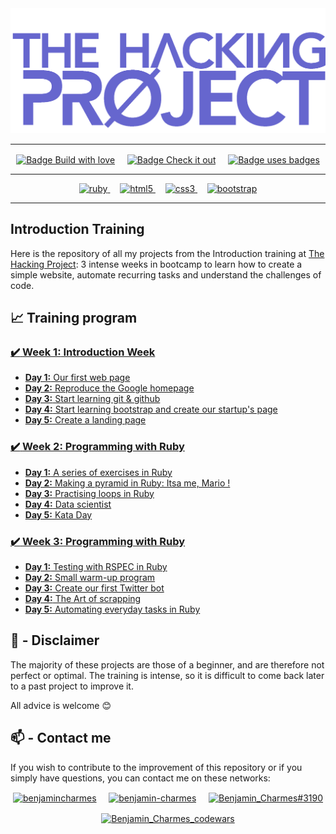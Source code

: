 <img src="./thp-logo.png" alt="logo THP" />

---

<p align="center">
  <a href="https://forthebadge.com"><img align="center" src="https://forthebadge.com/images/badges/built-with-love.svg" alt="Badge Build with love"/></a>
  &nbsp;&nbsp;&nbsp;
  <a href="https://forthebadge.com"><img align="center" src="https://forthebadge.com/images/badges/check-it-out.svg" alt="Badge Check it out"/></a>
  &nbsp;&nbsp;&nbsp;
  <a href="https://forthebadge.com"><img align="center" src="https://forthebadge.com/images/badges/uses-badges.svg" alt="Badge uses badges"/></a>
</p>

---

<p align="center">
  <a href="https://www.ruby-lang.org/en/" target="_blank" rel="noreferrer"> <img src="https://img.shields.io/badge/Ruby-CC342D?style=for-the-badge&logo=ruby&logoColor=white" alt="ruby"/> </a>
  &nbsp;&nbsp;&nbsp;
  <a href="https://www.w3.org/html/" target="_blank" rel="noreferrer"> <img src="https://img.shields.io/badge/HTML5-E34F26?style=for-the-badge&logo=html5&logoColor=white" alt="html5"/> </a>
  &nbsp;&nbsp;&nbsp;
  <a href="https://www.w3schools.com/css/" target="_blank" rel="noreferrer"> <img src="https://img.shields.io/badge/CSS3-1572B6?style=for-the-badge&logo=css3&logoColor=white" alt="css3"/> </a>
  &nbsp;&nbsp;&nbsp;
  <a href="https://getbootstrap.com" target="_blank" rel="noreferrer"> <img src="https://img.shields.io/badge/Bootstrap-563D7C?style=for-the-badge&logo=bootstrap&logoColor=white" alt="bootstrap"/> </a>
</p>

---

## Introduction Training

Here is the repository of all my projects from the Introduction training at [The Hacking Project](https://www.thehackingproject.org/): 3 intense weeks in bootcamp to learn how to create a simple website, automate recurring tasks and understand the challenges of code.

## :chart_with_upwards_trend: Training program

### [:heavy_check_mark: **Week 1:** Introduction Week](https://github.com/BenjaminCharmes/THP_Introduction/tree/main/Week_1)

- [**Day 1:** Our first web page](https://github.com/BenjaminCharmes/THP_Introduction/tree/main/Week_1/Day_1)
- [**Day 2:** Reproduce the Google homepage](https://github.com/BenjaminCharmes/THP_Introduction/tree/main/Week_1/Day_2)
- [**Day 3:** Start learning git & github](https://github.com/BenjaminCharmes/THP_Introduction/tree/main/Week_1/Day_3)
- [**Day 4:** Start learning bootstrap and create our startup's page](https://github.com/BenjaminCharmes/THP_Introduction/tree/main/Week_1/Day_4)
- [**Day 5:** Create a landing page](https://github.com/BenjaminCharmes/THP_Introduction/tree/main/Week_1/Day_5)

### [:heavy_check_mark: **Week 2:** Programming with Ruby](https://github.com/BenjaminCharmes/THP_Introduction/tree/main/Week_2)

- [**Day 1:** A series of exercises in Ruby](https://github.com/BenjaminCharmes/THP_Introduction/tree/main/Week_2/Day_1)
- [**Day 2:** Making a pyramid in Ruby: Itsa me, Mario !](https://github.com/BenjaminCharmes/THP_Introduction/tree/main/Week_2/Day_2)
- [**Day 3:** Practising loops in Ruby](https://github.com/BenjaminCharmes/THP_Introduction/tree/main/Week_2/Day_3)
- [**Day 4:** Data scientist](https://github.com/BenjaminCharmes/THP_Introduction/tree/main/Week_2/Day_4)
- [**Day 5:** Kata Day](https://github.com/BenjaminCharmes/THP_Introduction/tree/main/Week_2/Day_5)

### [:heavy_check_mark: **Week 3:** Programming with Ruby](https://github.com/BenjaminCharmes/THP_Introduction/tree/main/Week_3)

- [**Day 1:** Testing with RSPEC in Ruby](https://github.com/BenjaminCharmes/THP_Introduction/tree/main/Week_3/Day_1)
- [**Day 2:** Small warm-up program](https://github.com/BenjaminCharmes/THP_Introduction/tree/main/Week_3/Day_2)
- [**Day 3:** Create our first Twitter bot](https://github.com/BenjaminCharmes/THP_Introduction/tree/main/Week_3/Day_3)
- [**Day 4:** The Art of scrapping](https://github.com/BenjaminCharmes/THP_Introduction/tree/main/Week_3/Day_4)
- [**Day 5:** Automating everyday tasks in Ruby](https://github.com/BenjaminCharmes/THP_Introduction/tree/main/Week_3/Day_5)

## 🚨 - Disclaimer

The majority of these projects are those of a beginner, and are therefore not perfect or optimal. The training is intense, so it is difficult to come back later to a past project to improve it.

All advice is welcome 😊

## 📫 - Contact me

If you wish to contribute to the improvement of this repository or if you simply have questions, you can contact me on these networks:

<p align="center">
<a href="https://twitter.com/benjamincharmes" target="blank"><img align="center" src="https://raw.githubusercontent.com/rahuldkjain/github-profile-readme-generator/master/src/images/icons/Social/twitter.svg" alt="benjamincharmes" width="50" height="50"/></a>
&nbsp;&nbsp;&nbsp;
<a href="https://linkedin.com/in/benjamin-charmes" target="blank"><img align="center" src="https://raw.githubusercontent.com/rahuldkjain/github-profile-readme-generator/master/src/images/icons/Social/linked-in-alt.svg" alt="benjamin-charmes" width="50" height="50"/></a>
&nbsp;&nbsp;&nbsp;
<a href="https://discord.gg/Benjamin_Charmes#3190" target="blank"><img align="center" src="https://raw.githubusercontent.com/rahuldkjain/github-profile-readme-generator/master/src/images/icons/Social/discord.svg" alt="Benjamin_Charmes#3190" width="50" height="50"/></a>
</p>
<p align="center">
<a href="https://www.codewars.com/users/BenjaminCharmes" target="blank"><img align="center" src="https://www.codewars.com/users/BenjaminCharmes/badges/large" alt="Benjamin_Charmes_codewars"/></a>
</p>